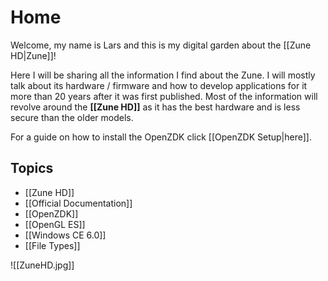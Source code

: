 # Home
Welcome,
my name is Lars and this is my digital garden about the [[Zune HD|Zune]]!

Here I will be sharing all the information I find about the Zune. I will mostly talk about its hardware / firmware and how to develop applications for it more than 20 years after it was first published. Most of the information will revolve around the **[[Zune HD]]** as it has the best hardware and is less secure than the older models. 

For a guide on how to install the OpenZDK click [[OpenZDK Setup|here]].

## Topics
- [[Zune HD]]
- [[Official Documentation]]
- [[OpenZDK]]
- [[OpenGL ES]]
- [[Windows CE 6.0]]
- [[File Types]]


![[ZuneHD.jpg]]
